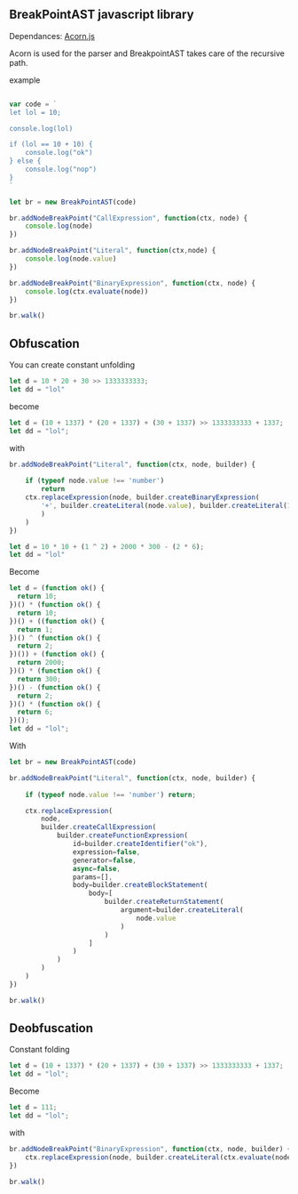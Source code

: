 ## BreakPointAST javascript library

Dependances:
<a href="https://github.com/acornjs/acorn">Acorn.js</a>


Acorn is used for the parser and BreakpointAST takes care of the recursive path.

example
```js

var code = `
let lol = 10;

console.log(lol)

if (lol == 10 + 10) {
	console.log("ok")
} else {
	console.log("nop")
}
`	

let br = new BreakPointAST(code)

br.addNodeBreakPoint("CallExpression", function(ctx, node) {
	console.log(node)
})

br.addNodeBreakPoint("Literal", function(ctx,node) {
	console.log(node.value)
})

br.addNodeBreakPoint("BinaryExpression", function(ctx, node) {
	console.log(ctx.evaluate(node))
})

br.walk()

```


## Obfuscation
You can create constant unfolding

```js
let d = 10 * 20 + 30 >> 1333333333;
let dd = "lol"
```
become
```js
let d = (10 + 1337) * (20 + 1337) + (30 + 1337) >> 1333333333 + 1337;
let dd = "lol";
```

with
```js
br.addNodeBreakPoint("Literal", function(ctx, node, builder) {
    
    if (typeof node.value !== 'number')
        return
	ctx.replaceExpression(node, builder.createBinaryExpression(
		'+', builder.createLiteral(node.value), builder.createLiteral(1337)
		)
	)
})
```

```js
let d = 10 * 10 + (1 ^ 2) + 2000 * 300 - (2 * 6);
let dd = "lol"
```

Become
```js
let d = (function ok() {
  return 10;
})() * (function ok() {
  return 10;
})() + ((function ok() {
  return 1;
})() ^ (function ok() {
  return 2;
})()) + (function ok() {
  return 2000;
})() * (function ok() {
  return 300;
})() - (function ok() {
  return 2;
})() * (function ok() {
  return 6;
})();
let dd = "lol";
```
With

```js
let br = new BreakPointAST(code)

br.addNodeBreakPoint("Literal", function(ctx, node, builder) {
    
    if (typeof node.value !== 'number') return;

    ctx.replaceExpression(
        node, 
        builder.createCallExpression(
            builder.createFunctionExpression(
                id=builder.createIdentifier("ok"),
                expression=false, 
                generator=false, 
                async=false, 
                params=[],
                body=builder.createBlockStatement(
                    body=[
                        builder.createReturnStatement(
                            argument=builder.createLiteral(
                                node.value
                            )
                        )
                    ]
                )
            )
        )
    )
})

br.walk()
```

## Deobfuscation
Constant folding
```js
let d = (10 + 1337) * (20 + 1337) + (30 + 1337) >> 1333333333 + 1337;
let dd = "lol";
```

Become
```js
let d = 111;
let dd = "lol";
```
with
```js
br.addNodeBreakPoint("BinaryExpression", function(ctx, node, builder) {
    ctx.replaceExpression(node, builder.createLiteral(ctx.evaluate(node)))
})

br.walk()
```